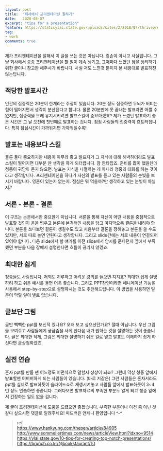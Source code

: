 ```yaml
---
layout: post
title:  "회사에서 프리젠테이션 잘하기"
date:   2020-08-07
excerpt: "tips for a presentation"
feature: https://staticylai.state.gov/uploads/sites/2/2018/07/thrivepresentation-720x520.jpg
tag:
- work
comments: true
---
```

제가 프리젠테이션을 잘해서 이 글을 쓰는 것은 아닙니다. 겸손이 아니고 사실입니다. 그냥 회사에서 종종 프리젠테이션을 할 일이 계속 생기고, 그때마다 느꼈던 점을 정리하기 위한 글이니 참고만 해주시기 바랍니다. 사실 저도 느낀것 뿐이지 본 내용대로 발표하진 않는답니다.

## 적당한 발표시간
인간의 집중력은 20분이 한계라는 주장이 있습니다. 20분 정도 집중하면 두뇌가 버티는 힘이 떨어지면서 생각이 분산된다고 합니다. 물론 20분만에 못 끝내는 발표라면 어쩔 수 없지만, 집중력을 오래 유지시키려면 발표스킬이 중요하겠죠? 제가 느꼈던 발표하기 좋은 시간은 그 날 오전에 첫번째로 발표하는 겁니다. 점점 사람들의 집중력이 흐트러집니다. 특히 점심시간이 가까워지면 가까워질수록!

<figure>
	<a href="http://img.megastudy.net/study_v2/cast/cast_study_017_01.jpg"></a>
</figure>

## 발표는 내용보다 스킬
물론 둘다 중요하지만 내용이 아무리 좋고 발표자가 그 지식에 대해 해박하더라도 발표 스킬이 떨어지면 대부분 딴 생각을 하게 되더랍니다. 참 안타깝죠. 준비를 많이 했을텐데 청중이 귀담아 듣지 않으면. 발표는 지식을 나열하는 게 아니라 청중과 대화를 하는 것이라고 생각합니다. 프리젠테이션을 하다가 자신의 발표를 듣고 있는 사람들의 눈빛을 보시기 바랍니다. 영혼이 있는지 없는지. 점심은 뭐 먹을까?만 생각하고 있는 눈빛이 아닐지.?

## 서론 - 본론 - 결론
이 구조는 논문에서만 중요한게 아닙니다. 서론을 통해 자신이 어떤 내용을 중점적으로 발표할 것인지 운을 띄우고 본론에 본격적인 내용을 담고 마지막으록 결론을 내려야 합니다. 본론을 쓰다보면 결론이 생길수도 있고 처음부터 결론을 정해놓고 본론을 쓸 수도 있지만, 서로 따로 놀면 안된다고 생각합니다. 그리고 slide간에는 서로 내용이 연결되어 있어야 합니다. 다음 slide에서 할 얘기를 이전 slide에서 암시를 준다던지 앞에서 부족했던 부분을 다음 장에서 설명한다면 흐름이 끊기지 않겠죠.

## 최대한 쉽게
청중들도 사람입니다. 저희도 지루하고 어려운 강의를 들으면 지치죠? 최대한 쉽게 설명하려 하고 쉬운 예시를 들면 더욱 좋습니다. 그리고 PPT장인이라면 애니메이션 기능을 사용해서 step-by-step으로 설명하시는 것도 추천해드립니다. 이 방법을 사용하면 말문이 막힐 일이 별로 없습니다.

## 글보단 그림
글만 빽빽한 ppt를 보신적 있나요? 오래 보고 싶으셨던가요? 절대 아닙니다. 우선 그림을 보여주고 사람들에게 궁금즘을 사게 한다음 내가 원하는 것을 설명하는 것이 좋습니다. 글은 최대한 적게, 그림은 최대한 설명하기 쉬운 걸로 넣고 발표도 이해하기 쉽게 하신다면 금상첨화겠죠.

## 실전 연습
혼자 ppt를 만들 땐 어느정도 어떤식으로 말할지 상상이 되죠? 그런데 막상 청중 앞에서 발표할땐 어버버하게 되는 사람들이 있습니다. (바로 저같은) 그런 사람들은 혼자서라도 ppt를 실제로 발표하듯이 슬라이드쇼로 재생시켜놓고 사람들 앞에서 발표하듯이 3~4번 정도 연습하면 좋습니다. 그러다보면 발표자료의 부족한 부분도 알게 되고 청중 앞에서 긴장하는 일도 없을 겁니다.

제 글이 프리젠테이션에 도움을 드렸으면 좋겠습니다. 부족한 부분이나 이건 좀 아닌 것 같다 싶으시면 댓글로 알려주세요! 피드백은 언제나 환영입니다 ^-^

> ref  
https://www.hankyung.com/thepen/article/84905  
http://www.sommeliertimes.com/news/articleView.html?idxno=9514  
https://ylai.state.gov/10-tips-for-creating-top-notch-presentations/   
https://brunch.co.kr/@bookstaurant/10